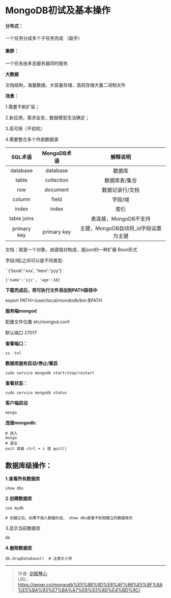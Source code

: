 # MongoDB初试及基本操作



  
#### 分布式：

一个任务分成多个子任务完成  （副手）

#### 集群：

一个任务由多态服务器同时服务



**大数据**

文档结构，海量数据，大容量存储，高校存储大量二进制文件



**场景：**

1.需要不断扩容；

2.新应用，需求会变，数据模型无法确定；

3.高可用（不宕机）

4.需要整合多个外部数据源



|  **SQL术语**  | **MongoDB术语** |        **解释说明**         |
| :---------: | :-----------: | :---------------------: |
|  database   |   database    |           数据库           |
|    table    |  collection   |         数据库表/集合         |
|     row     |   document    |        数据记录行/文档         |
|   column    |     field     |          字段/域           |
|    index    |     index     |           索引            |
| table joins |               |     表连接，MongoDB不支持      |
| primary key |  primary key  | 主键，MongoDB自动将_id字段设置为主键 |

文档：就是一个对象，由键值对构成，是json的一种扩展 Bson形式

字段(域)之间可以是不同类型:

``{‘book’:'xxx', 'hero':'yyy'}`

`{'name':'sjz', 'age':18}`



**下载完成后，将可执行文件添加到PATH路径中**

export PATH=/user/local/mondodb/bin:$PATH

**服务端mongod**

配置文件位置  etc/mongod.conf

默认端口  27017

**查看端口：**

```
ss -tnl
```

**数据库服务启动/停止/重启**

```
sudo service mongodb start/stop/restart
```

**查看状态：**

```
sudo service mongodb status
```

**客户端启动**

```
mongo
```

**连接mongodb:**	

```
# 进入
mongo	
# 退出
exit 或者 ctrl + c 或 quit()
```



## 数据库级操作：

**1.查看所有数据库**

```
show dbs
```

**2.创建数据库**

```
use mydb

# 创建之后，如果不插入数据的话， show dbs是看不到刚建立的数据库的
```

3.显示当前数据库

```
db
```

**4.删除数据库**

```
db.dropDatabase()  # 注意大小写
```







---

> 作者: [剑胆琴心](http://geoer.cn)  
> URL: https://geoer.cn/mongodb%E5%88%9D%E8%AF%86%E5%8F%8A%E5%BA%93%E7%BA%A7%E6%93%8D%E4%BD%9C/  

